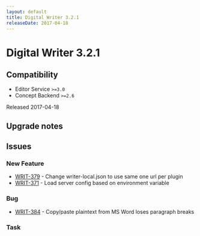 ```yaml
---
layout: default
title: Digital Writer 3.2.1
releaseDate: 2017-04-18
---
```

<div class="jumbotron">
    <h1>Digital Writer 3.2.1</h1>    
    <h2>Compatibility</h2>
    <ul>
        <li>Editor Service <code>>=3.0</code></li>
        <li>Concept Backend <code>>=2.6</code></li>
    </ul>
</div>
<p>Released 2017-04-18</p>



## Upgrade notes  
               



## Issues  


### New Feature 
 
 * [WRIT-379](https://jira.infomaker.se/browse/WRIT-379) - Change writer-local.json to use same one url per plugin  
 * [WRIT-371](https://jira.infomaker.se/browse/WRIT-371) - Load server config based on environment variable 


### Bug 
 
 * [WRIT-384](https://jira.infomaker.se/browse/WRIT-384) - Copy/paste plaintext from MS Word loses paragraph breaks 


### Task 



